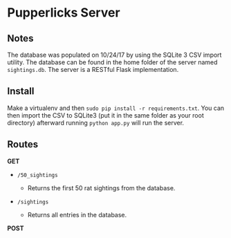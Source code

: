 # Pupperlicks Server

## Notes
The database was populated on 10/24/17 by using the SQLite 3 CSV import utility. The database can be found in the home folder of the server named `sightings.db`. The server is a RESTful Flask implementation.

## Install
Make a virtualenv and then `sudo pip install -r requirements.txt`. You can then import the CSV to SQLite3 (put it in the same folder as your root directory) afterward running `python app.py` will run the server.

## Routes
**GET**
- `/50_sightings`
    - Returns the first 50 rat sightings from the database.

- `/sightings`
    - Returns all entries in the database.

**POST**